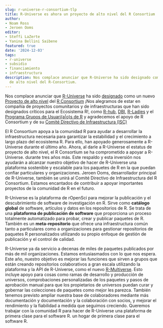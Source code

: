 ```yaml
---
slug: r-universe-r-consortium-tlp
title: R-Universe es ahora un proyecto de alto nivel del R Consortium
author:
- Noam Ross
- Jeroen Ooms
editor: 
- Steffi LaZerte 
- Yanina Bellini Saibene
featured: true
date: '2024-12-03'
tags:
- r-universe
- subsidio
- financiamiento
- infraestructura
description: Nos complace anunciar que R-Universe ha sido designado como un nuevo proyecto
  de alto nivel del R-Consortium.
---
```


Nos complace anunciar que [R-Universe](/r-universe/)
ha sido [designado](https://r-consortium.org/posts/r-universe-named-r-consortiums-newest-top-level-project/) como  un nuevo [Proyecto de alto nivel](https://r-consortium.org/all-projects/) del  [R Consortium](https://r-consortium.org) ¡Nos alegramos
de estar en compañía de proyectos comunitarios y de infraestructuras que han sido
designados críticos para el Ecosistema R!, como [R-hub](https://blog.r-hub.io/), [DBI](https://r-dbi.org/), [R-Ladies](https://rladies.org/) y el
[Programa Grupos de Usuari(a|o)s de R](https://r-consortium.org/all-projects/isc-working-groups.html) y agradecemos el apoyo de R Consortium y de
su [Comité Directivo de Infraestructura (ISC)](https://r-consortium.org/about/governance#infrastructure-steering-committee)

El R Consortium apoya a la comunidad R para ayudar a desarrollar la infraestructura
necesaria para garantizar la estabilidad y el crecimiento a largo plazo del ecosistema R. Para ello,
han apoyado generosamente a R-Universe durante el último año. Ahora, al darle a 
R-Universe el estatus de proyecto de alto nivel, el R Consortium se ha comprometido a apoyar a R-Universe.
durante tres años más. Este respaldo y esta inversión nos ayudarán a alcanzar nuestro objetivo
de hacer de R-Universe una plataforma sostenible y escalable para los paquetes de R
en la que puedan confiar particulares y organizaciones. Jeroen Ooms,
desarrollador principal de R-Universe, también se unirá al Comité Directivo de Infraestructura del R Consortium.
Estamos encantados de contribuir a apoyar importantes proyectos de la comunidad de
R en el futuro.

R-Universe es la plataforma de rOpenSci para mejorar la publicación y el descubrimiento de software de investigación en R.
Sirve como **catálogo global** de software, artículos y datos
en los repositorios de R.  Se trata de una **plataforma de publicación de software** que proporciona un proceso 
totalmente automatizado para probar, crear y publicar paquetes de R. También es
un **meta-repositorio** que ofrece una infraestructura común tanto a particulares como a
organizaciones para gestionar repositorios de paquetes R personalizados utilizando su propio enfoque
de gestión de publicación y el control de calidad.

R-Universe ya da servicio a decenas de miles de paquetes publicados por más de mil organizaciones.
Estamos entusiasmados con lo que nos espera. Este año, nuestro objetivo es mejorar las funciones que sirven a grupos que
están creando repositorios colaborativos a gran escala utilizando la plataforma y la API de R-Universe,
como el nuevo [R-Multiverse](https://r-multiverse.org/). Esto incluye
apoyo para cosas como ramas de desarrollo y producción de universos,  comprobaciones personalizadas de los paquetes
y pasos de aprobación manual para que los propietarios de universos puedan curar y gobernar las
colecciones de paquetes como mejor les parezca.
También tenemos previsto ampliar nuestra base de colaboradores mediante más documentación y
documentación y la colaboración con socios, y mejorar el rendimiento y la fiabilidad a medida que
seguimos creciendo. Queremos trabajar con la comunidad R para hacer de R-Universe una plataforma de primera clase para el software R.
un hogar de primera clase para el software R.


